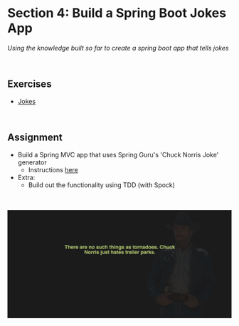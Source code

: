 # Section 4: Build a Spring Boot Jokes App
*Using the knowledge built so far to create a spring boot app that tells jokes*

<br>

## Exercises
* [Jokes](./exercises/jokes)

<br>

## Assignment
* Build a Spring MVC app that uses Spring Guru's 'Chuck Norris Joke' generator
    * Instructions [here](./res/AssnBuildSBJokesApp.pdf)
* Extra:
    * Build out the functionality using TDD (with Spock)

<br>
<br>

<img src="./res/joke-generator.png" width="800">